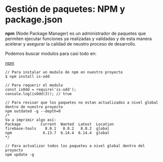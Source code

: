 # Gestión de paquetes: NPM y package.json

**npm** (Node Package Manager) es un administrador de paquetes que permiten ejecutar funciones ya realizadas y validadas y de esta manera acelerar y asegurar la calidad de neustro proceso de desarrollo.

Podemos buscar modulos para casi todo en:

[npm](https://www.npmjs.com/)

```
// Para instalar un modulo de npm en nuestro proyecto
$ npm install is-odd

// Para requerir el modulo
const isOdd = require('is-odd');
console.log(isOdd(3)); // true

// Para revisar que los paquetes no estan actualizados a nivel global dentro de nuestro proyecto
npm outdated -g --depth=0
/* 
Va a imprimir algo así:
Package         Current  Wanted  Latest  Location
firebase-tools    8.0.1   8.0.2   8.0.2  global
npm              6.13.7  6.14.4  6.14.4  global
*/

// Para actualizar todos los paquetes a nivel global dentro del proyecto
npm update -g
```